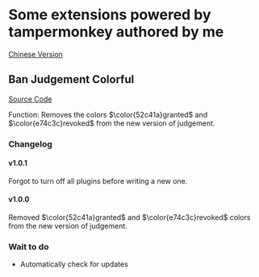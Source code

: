 # Some extensions powered by tampermonkey authored by me

[Chinese Version](README-zh.md)

## Ban Judgement Colorful

[Source Code](https://github.com/chenyuan33/tampermonkey-extensions/blob/main/%E7%A6%81%E6%AD%A2%E9%99%B6%E7%89%87%E4%BA%94%E9%A2%9C%E5%85%AD%E8%89%B2)

Function: Removes the colors $\color{52c41a}granted$ and $\color{e74c3c}revoked$ from the new version of judgement.

### Changelog

#### v1.0.1

Forgot to turn off all plugins before writing a new one.

#### v1.0.0

Removed $\color{52c41a}granted$ and $\color{e74c3c}revoked$ colors from the new version of judgement.

### Wait to do

- Automatically check for updates

